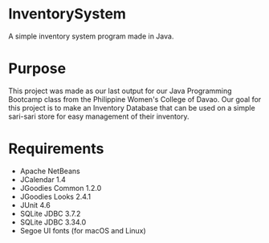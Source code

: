 # InventorySystem
A simple inventory system program made in Java.

# Purpose
This project was made as our last output for our Java Programming Bootcamp class from the Philippine Women's College of Davao. Our goal for this project is to make an Inventory Database that can be used on a simple sari-sari store for easy management of their inventory.

# Requirements
- Apache NetBeans
- JCalendar 1.4
- JGoodies Common 1.2.0
- JGoodies Looks 2.4.1
- JUnit 4.6
- SQLite JDBC 3.7.2
- SQLite JDBC 3.34.0
- Segoe UI fonts (for macOS and Linux)
